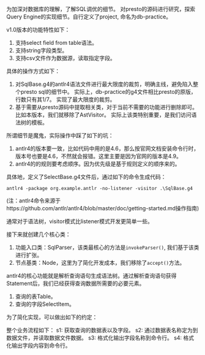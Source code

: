 为加深对数据库的理解，了解SQL调优的细节。 对presto的源码进行研究，探索Query Engine的实现细节。自行定义了project, 命名为db-practice。

v1.0版本的功能特性如下：
1. 支持select field from table语法。 
2. 支持string字段类型。
3. 支持csv文件作为数据源，读取指定字段。

具体的操作方式如下：
1. 对SqlBase.g4的antlr4语法文件进行最大限度的裁剪，明确主线，避免陷入整个presto sql的细节中。 实际上，db-practice的g4文件相比presto的原版，行数只有其1/7。 实现了最大限度的裁剪。
2. 基于需要从presto源码中提取相关类，对于当前不需要的功能进行删除即可。 比如本版本，我们就移除了AstVisitor。 实际上该类特别重要，是我们访问语法树的模板。

所谓细节是魔鬼，实际操作中踩了如下的坑：
1. antlr4的版本要一致，比如代码中用的是4.6，那么按官网文档安装命令行时，版本号也要是4.6，不然就会报错。这里主要是因为官网的版本是4.9。
2. antlr4的的规则要考虑顺序。因为优先级是基于规则定义的顺序来的。

具体地，定义了SelectBase.g4文件后，通过如下的命令生成代码：
```shell
antlr4 -package org.example.antlr -no-listener -visitor .\SqlBase.g4
```
(注：antlr4命令来源于https://github.com/antlr/antlr4/blob/master/doc/getting-started.md操作指南)

通常对于语法树，visitor模式比listener模式开发更简单一些。

接下来就创建几个核心类：
1. 功能入口类：SqlParser，该类最核心的方法是`invokeParser()`, 我们基于该类进行扩张。
2. 节点基类：Node，这里为了简化开发成本，我们移除了`accept()`方法。

antlr4的核心功能就是解析查询语句生成语法树。通过解析查询语句获得Statement后，我们已经获得查询数据所需要的必要元素。
1. 查询的表Table。 
2. 查询的字段SelectItem。

为了简化实现，可以做出如下的约定：

整个业务流程如下：
s1: 获取查询的数据表以及字段。
s2: 通过数据表名称定为到数据文件，并读取数据文件数据。
s3: 格式化输出字段名称到命令行。
s4: 格式化输出字段内容到命令行。

